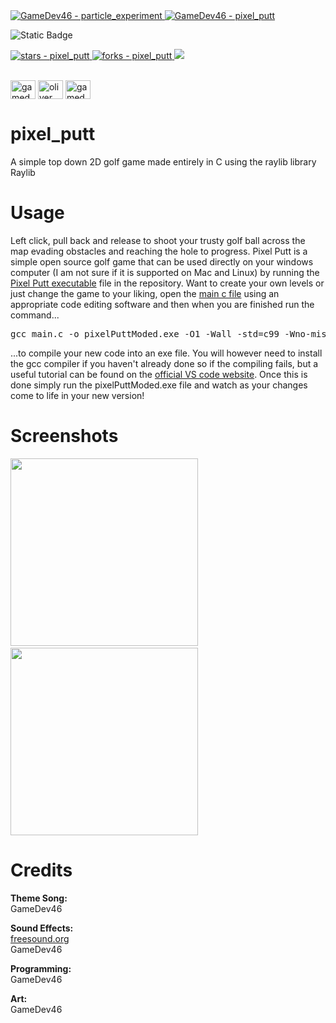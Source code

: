 <a href="https://github.com/GameDev46" title="Go to GitHub repo">
    <img src="https://img.shields.io/static/v1?label=GameDev46&message=|&color=Green&logo=github&style=for-the-badge&labelColor=1f1f22" alt="GameDev46 - particle_experiment">
    <img src="https://img.shields.io/badge/Version-0.1.2-green?style=for-the-badge&labelColor=1f1f22&color=Green" alt="GameDev46 - pixel_putt">
</a>

 ![Static Badge](https://img.shields.io/badge/--1f1f22?style=for-the-badge&logo=C&logoColor=6060ef)
    
<a href="https://github.com/GameDev46/pixel_putt/stargazers">
    <img src="https://img.shields.io/github/stars/GameDev46/pixel_putt?style=for-the-badge&labelColor=1f1f22" alt="stars - pixel_putt">
</a>
<a href="https://github.com/GameDev46/pixel_putt/forks">
    <img src="https://img.shields.io/github/forks/GameDev46/pixel_putt?style=for-the-badge&labelColor=1f1f22" alt="forks - pixel_putt">
</a>
<a href="https://github.com/GameDev46/pixel_putt/issues">
    <img src="https://img.shields.io/github/issues/GameDev46/pixel_putt?style=for-the-badge&labelColor=1f1f22&color=blue"/>
 </a>

<br>
<br>

<p align="left">
<a href="https://twitter.com/gamedev46" target="blank"><img align="center" src="https://raw.githubusercontent.com/rahuldkjain/github-profile-readme-generator/master/src/images/icons/Social/twitter.svg" alt="gamedev46" height="30" width="40" /></a>
<a href="https://instagram.com/oliver_pearce47" target="blank"><img align="center" src="https://raw.githubusercontent.com/rahuldkjain/github-profile-readme-generator/master/src/images/icons/Social/instagram.svg" alt="oliver_pearce47" height="30" width="40" /></a>
<a href="https://www.youtube.com/c/gamedev46" target="blank"><img align="center" src="https://raw.githubusercontent.com/rahuldkjain/github-profile-readme-generator/master/src/images/icons/Social/youtube.svg" alt="gamedev46" height="30" width="40" /></a>
</p>

# pixel_putt

A simple top down 2D golf game made entirely in C using the raylib library Raylib

# Usage

Left click, pull back and release to shoot your trusty golf ball across the map evading obstacles and reaching the hole to progress. Pixel Putt is a simple open source golf game that can be used directly on your windows computer (I am not sure if it is supported on Mac and Linux) by running the [Pixel Putt executable](/pixelPutt.exe) file in the repository. Want to create your own levels or just change the game to your liking, open the [main c file](/main.c) using an appropriate code editing software and then when you are finished run the command...

<pre>gcc main.c -o pixelPuttModed.exe -O1 -Wall -std=c99 -Wno-missing-braces -I include/ -L lib/ -lraylib -lopengl32 -lgdi32 -lwinmm</pre>

...to compile your new code into an exe file. You will however need to install the gcc compiler if you haven't already done so if the compiling fails, but a useful tutorial can be found on the [official VS code website](https://code.visualstudio.com/docs/cpp/config-mingw). Once this is done simply run the pixelPuttModed.exe file and watch as your changes come to life in your new version!

# Screenshots

<p>
  <img src="https://github.com/GameDev46/pixel_putt/assets/76485006/643a3021-8a9e-43cb-a017-011b125c3310" height="300">
  &nbsp;
  <img src="https://github.com/GameDev46/pixel_putt/assets/76485006/031441c2-e326-4c5d-b52f-f466e7c5985a" height="300">
</p>

# Credits

**Theme Song:** <br>
GameDev46

**Sound Effects:** <br>
[freesound.org](https://freesound.org)<br>
GameDev46

**Programming:** <br>
GameDev46

**Art:** <br>
GameDev46
